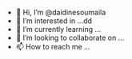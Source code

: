- 👋 Hi, I’m @daidinesoumaila
- 👀 I’m interested in  ...dd      
- 🌱 I’m currently learning ...
- 💞️ I’m looking to collaborate on ...
- 📫 How to reach me ...

<!---
daidinesoumaila/daidinesoumaila is a ✨ special ✨ repository because its `README.md` (this file) appears on your GitHub profile.
You can click the Preview link to take a look at your changes.
--->
